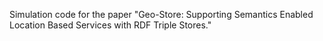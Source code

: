 Simulation code for the paper "Geo-Store: Supporting Semantics Enabled Location Based Services with RDF Triple Stores."